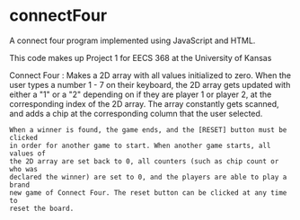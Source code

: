 # connectFour

A connect four program implemented using JavaScript and HTML.

This code makes up Project 1 for EECS 368 at the University of Kansas

  Connect Four :
    Makes a 2D array with all values initialized to zero. When the user types
    a number 1 - 7 on their keyboard, the 2D array gets updated with either a
    "1" or a "2" depending on if they are player 1 or player 2, at the corresponding
    index of the 2D array. The array constantly gets scanned, and adds a chip
    at the corresponding column that the user selected.

    When a winner is found, the game ends, and the [RESET] button must be clicked
    in order for another game to start. When another game starts, all values of
    the 2D array are set back to 0, all counters (such as chip count or who was
    declared the winner) are set to 0, and the players are able to play a brand
    new game of Connect Four. The reset button can be clicked at any time to
    reset the board.
